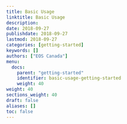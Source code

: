 ```yaml
---
title: Basic Usage
linktitle: Basic Usage
description:
date: 2018-09-27
publishdate: 2018-09-27
lastmod: 2018-09-27
categories: [getting-started]
keywords: []
authors: ["EOS Canada"]
menu:
  docs:
    parent: "getting-started"
    identifier: basic-usage-getting-started
    weight: 40
weight: 40
sections_weight: 40
draft: false
aliases: []
toc: false
---
```

